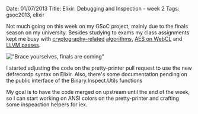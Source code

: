Date: 01/07/2013
Title: Elixir: Debugging and Inspection - week 2
Tags: gsoc2013, elixir

Not much going on this week on my GSoC project, mainly due to the finals season on my university. Besides studying to exams my class assignments kept me busy with [cryptography-related](https://gist.github.com/brunoro/5894145) [algorithms](https://gist.github.com/brunoro/5893701), [AES on WebCL](https://bitbucket.org/brunoro/aes-webcl) and [LLVM passes](https://bitbucket.org/brunoro/clone-constant-args).

!["Brace yourselves, finals are coming"](http://cdn.memegenerator.net/instances/400x/31099444.jpg "Finals, oh finals.")

I started adjusting the code on the pretty-printer pull request to use the new defrecordp syntax on Elixir. Also, there's some documentation pending on the public interface of the Binary.Inspect.Utils functions

My goal is to have the code merged on upstream until the end of the week, so I can start working on ANSI colors on the pretty-printer and crafting some inspeaction helpers for iex.
